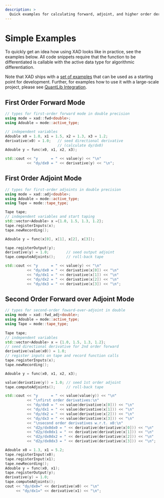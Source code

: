 ```yaml
---
description: >
  Quick examples for calculating forward, adjoint, and higher order derivatives with the XAD automatic differentiation tool.
---
```



# Simple Examples

To quickly get an idea how using XAD looks like in practice,
see the examples below.
All code snippets require that the function to be differentiated
is callable with the active data type for algorithmic differentiation.

Note that XAD ships with a [set of examples](https://github.com/auto-differentiation/XAD/tree/main/samples) that can be used as a starting point for development.
Further, for examples how to use it with a large-scale project,
please see [QuantLib Integration](quantlib.md).

## First Order Forward Mode

```c++
// types for first-order forward mode in double precision
using mode = xad::fwd<double>;
using Adouble = mode::active_type;

// independent variables
Adouble x0 = 1.0, x1 = 1.5, x2 = 1.3, x3 = 1.2;  
derivative(x0) = 1.0;   // seed directional derivative
                        // (calculate dy/dx0)
Adouble y = func(x0, x1, x2, x3); 

std::cout << "y      = " << value(y) << "\n"
          << "dy/dx0 = " << derivative(y) << "\n";
```

## First Order Adjoint Mode

```c++
// types for first-order adjoints in double precision
using mode = xad::adj<double>;
using Adouble = mode::active_type;
using Tape = mode::tape_type;

Tape tape;
// independent variables and start taping
std::vector<Adouble> x ={1.0, 1.5, 1.3, 1.2};  
tape.registerInputs(x);
tape.newRecording();

Adouble y = func(x[0], x[1], x[2], x[3]);

tape.registerOutput(y);
derivative(y) = 1.0;        // seed output adjoint
tape.computeAdjoints();     // roll-back tape

std::cout << "y      = " << value(y) << "\n"
          << "dy/dx0 = " << derivative(x[0]) << "\n"
          << "dy/dx1 = " << derivative(x[1]) << "\n"
          << "dy/dx2 = " << derivative(x[2]) << "\n"
          << "dy/dx3 = " << derivative(x[3]) << "\n";
```

## Second Order Forward over Adjoint Mode

```c++
// types for second-order foward-over-adjoint in double
using mode = xad::fwd_adj<double>;
using Adouble = mode::active_type;
using Tape = mode::tape_type;
  
Tape tape;
// independent variables
std::vector<Adouble> x = {1.0, 1.5, 1.3, 1.2};  
// seed directional derivative for 2nd order forward
derivative(value(x0)) = 1.0;  
// register inputs on tape and record function calls
tape.registerInputs(x);     
tape.newRecording();        

Adouble y = func(x0, x1, x2, x3);

value(derivative(y)) = 1.0; // seed 1st order adjoint
tape.computeAdjoints();     // roll-back tape

std::cout << "y      = " << value(value(y)) << "\n"
          << "\nfirst order derivatives:\n"
          << "dy/dx0 = " << value(derivative(x[0])) << "\n"
          << "dy/dx1 = " << value(derivative(x[1])) << "\n"
          << "dy/dx2 = " << value(derivative(x[2])) << "\n"
          << "dy/dx3 = " << value(derivative(x[3])) << "\n"
          << "\nsecond order derivatives w.r.t. x0:\n"
          << "d2y/dx0dx0 = " << derivative(derivative(x[0])) << "\n"
          << "d2y/dx0dx1 = " << derivative(derivative(x[1])) << "\n"
          << "d2y/dx0dx2 = " << derivative(derivative(x[2])) << "\n"
          << "d2y/dx0dx3 = " << derivative(derivative(x[3])) << "\n";
```

```c++
Adouble x0 = 1.3, x1 = 5.2;  
tape.registerInput(x0); 
tape.registerInput(x1);
tape.newRecording(); 
Adouble y = func(x0, x1);
tape.registerOutput(y);
derivative(y) = 1.0;
tape.computeAdjoints();
cout << "dy/dx0=" << derivative(x0) << "\n"
     << "dy/dx1=" << derivative(x1) << "\n";
```
